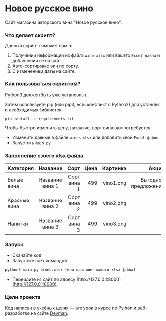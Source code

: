 # Новое русское вино

Сайт магазина авторского вина "Новое русское вино".

### Что делает скрипт?

Данный  скрипт поможет вам в:
1. Получении информации из файла `wine.xlsx` или вашего `Excel файла` и добавлении её на сайт.
1. Авто-сортировке вин по сорту.
2. С изменением даты на сайте.

### Как пользоваться скриптом?

Python3 должен быть уже установлен.

Затем используйте pip (или pip3, есть конфликт с Python2) для установки необходимых библиотек:
```bash
pip install -r requirements.txt
```

Чтобы быстро изменить цену, название, сорт вина вам потребуется:

- Изменить данные в файле `wines.xlsx` или добавить свой `Excel файле`
- Запустить `main.py`

### Заполнение своего xlsx файла

| Категория   | Название | Сорт | Цена | Картинка | Акция |
|----------|:-------------:|------:|---------:|------:|-----------:|
| Белые вина |  Название вина 1 | Сорт вина 1 | 499 | vino1.png | Выгодное предложение |
| Красные вина |    Название вина 2   | Сорт вина 2 | 499 | vino2.png ||
| Напитки | Название вина 3 | Сорт вина 3 | 499 | vino3.png ||

### Запуск

- Скачайте код
- Запустите сайт командой 
```bash
python3 main.py wines.xlsx (или название вашего xlsx файла)
```
- Перейдите на сайт по адресу [http://127.0.0.1:8000](http://127.0.0.1:8000).

### Цели проекта

Код написан в учебных целях — это урок в курсе по Python и веб-разработке на сайте [Devman](https://dvmn.org).

 
